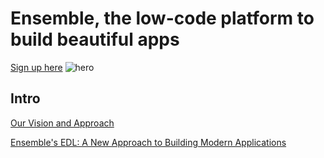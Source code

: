 # Ensemble, the low-code platform to build beautiful apps

[Sign up here](https://studio.ensembleui.com/register)
![hero](https://github.com/EnsembleUI/.github/assets/491202/dcd8e6d2-d74f-4fed-9da1-addf39b73d8c)

## Intro

[Our Vision and Approach](https://blog.ensembleui.com/our-vision-and-approach/)

[Ensemble's EDL: A New Approach to Building Modern Applications](https://blog.ensembleui.com/edl-why-a-new-language/)


